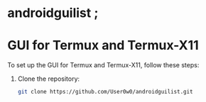 # androidguilist ; 
# GUI for Termux and Termux-X11

To set up the GUI for Termux and Termux-X11, follow these steps:

1. Clone the repository:
   ```bash
   git clone https://github.com/User0w0/androidguilist.git
